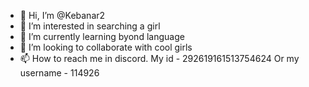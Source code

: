 - 👋 Hi, I’m @Kebanar2
- 👀 I’m interested in searching a girl
- 🌱 I’m currently learning byond language
- 💞️ I’m looking to collaborate with cool girls
- 📫 How to reach me in discord. My id - 292619161513754624
Or my username - 114926

<!---
Kebanar2/Kebanar2 is a ✨ special ✨ repository because its `README.md` (this file) appears on your GitHub profile.
You can click the Preview link to take a look at your changes.
--->
